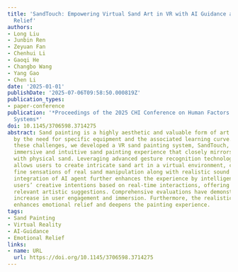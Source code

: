 ```yaml
---
title: 'SandTouch: Empowering Virtual Sand Art in VR with AI Guidance and Emotional
  Relief'
authors:
- Long Liu
- Junbin Ren
- Zeyuan Fan
- Chenhui Li
- Gaoqi He
- Changbo Wang
- Yang Gao
- Chen Li
date: '2025-01-01'
publishDate: '2025-07-06T09:58:50.000819Z'
publication_types:
- paper-conference
publication: '*Proceedings of the 2025 CHI Conference on Human Factors in Computing
  Systems*'
doi: 10.1145/3706598.3714275
abstract: Sand painting is a highly aesthetic and valuable form of art but often constrained
  by the need for specific equipment and the associated learning curve. To address
  these challenges, we developed a VR sand painting system, SandTouch, offering an
  immersive and intuitive sand painting experience that closely mirrors the interaction
  with physical sand. Leveraging advanced gesture recognition technology, SandTouch
  allows users to create intricate sand art in a virtual environment, capturing the
  fine sensations of real sand manipulation along with realistic sound feedback. The
  integration of AI agent further enhances the experience by intelligently interpreting
  users’ creative intentions based on real-time interactions, offering contextually
  relevant artistic suggestions. Comprehensive evaluations have demonstrated a significant
  increase in user engagement and immersion. Furthermore, the realistic sound feedback
  enhances emotional relief and deepens the painting experience.
tags:
- Sand Painting
- Virtual Reality
- AI-Guidance
- Emotional Relief
links:
- name: URL
  url: https://doi.org/10.1145/3706598.3714275
---
```

